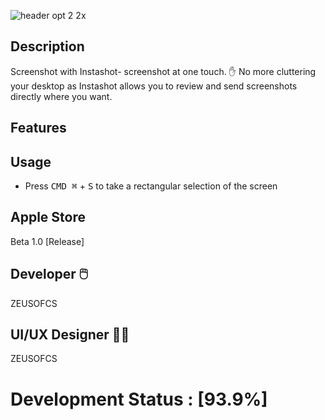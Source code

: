 ![header opt 2 2x](https://user-images.githubusercontent.com/19171147/28304897-ad122000-6b67-11e7-99ea-ab193c746db9.png)

## Description

Screenshot with Instashot- screenshot at one touch. ✋ No more cluttering your desktop as Instashot allows you to review and send screenshots directly where you want.

## Features

## Usage
  - Press <kbd>CMD ⌘</kbd> + <kbd>S</kbd> to take a rectangular selection of the screen
  
## Apple Store 
Beta 1.0 [Release]

## Developer  🖱️ 

ZEUSOFCS

## UI/UX Designer 👨‍🎨

ZEUSOFCS









# Development Status : [93.9%]
